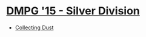 # [DMPG '15 - Silver Division][]

* [Collecting Dust][]

[DMPG '15 - Silver Division]: https://dmoj.ca/contest/dmpg15d2

[Collecting Dust]: https://dmoj.ca/problem/dmpg15s1
